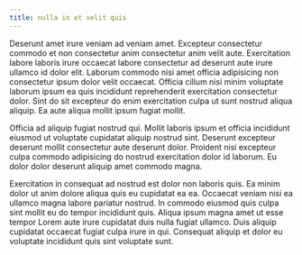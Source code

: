 ```yaml
---
title: nulla in et velit quis
---
```


Deserunt amet irure veniam ad veniam amet. Excepteur consectetur commodo et non consectetur anim consectetur anim velit aute. Exercitation labore laboris irure occaecat labore consectetur ad deserunt aute irure ullamco id dolor elit. Laborum commodo nisi amet officia adipisicing non consectetur ipsum dolor velit occaecat. Officia cillum nisi minim voluptate laborum ipsum ea quis incididunt reprehenderit exercitation consectetur dolor. Sint do sit excepteur do enim exercitation culpa ut sunt nostrud aliqua aliquip. Ea aute aliqua mollit ipsum fugiat mollit.

Officia ad aliquip fugiat nostrud qui. Mollit laboris ipsum et officia incididunt eiusmod ut voluptate cupidatat aliquip nostrud sint. Deserunt excepteur deserunt mollit consectetur aute deserunt dolor. Proident nisi excepteur culpa commodo adipisicing do nostrud exercitation dolor id laborum. Eu dolor dolor deserunt aliquip amet commodo magna.

Exercitation in consequat ad nostrud est dolor non laboris quis. Ea minim dolor ut anim dolore aliqua quis eu cupidatat ea ea. Occaecat veniam nisi ea ullamco magna labore pariatur nostrud. In commodo eiusmod quis culpa sint mollit eu do tempor incididunt quis. Aliqua ipsum magna amet ut esse tempor Lorem aute irure cupidatat duis nulla fugiat ullamco. Duis aliquip cupidatat occaecat fugiat culpa irure in qui. Consequat aliquip et dolor eu voluptate incididunt quis sint voluptate sunt.